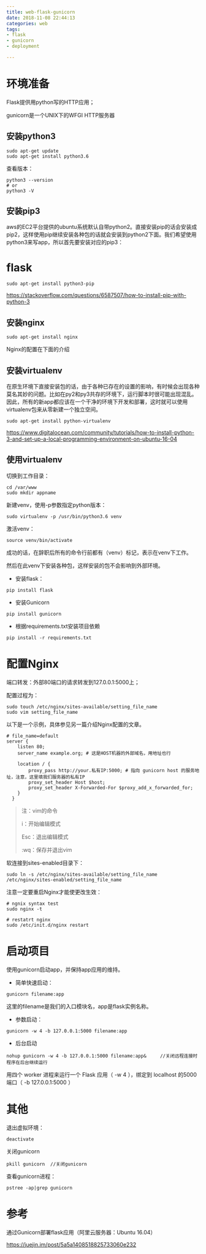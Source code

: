 ```yaml
---
title: web-flask-gunicorn
date: 2018-11-08 22:44:13
categories: web
tags:
- flask
- gunicorn
- deployment

---
```


# 环境准备

Flask提供用python写的HTTP应用；

gunicorn是一个UNIX下的WFGI HTTP服务器

## 安装python3

```
sudo apt-get update
sudo apt-get install python3.6
```

查看版本：

```
python3 --version
# or
python3 -V
```

## 安装pip3

aws的EC2平台提供的ubuntu系统默认自带python2。直接安装pip的话会安装成pip2，这样使用pip继续安装各种包的话就会安装到python2下面。我们希望使用python3来写app，所以首先要安装对应的pip3：

# flask

```
sudo apt-get install python3-pip
```

https://stackoverflow.com/questions/6587507/how-to-install-pip-with-python-3

## 安装nginx

```
sudo apt-get install nginx
```

Nginx的配置在下面的介绍

## 安装virtualenv

在原生环境下直接安装包的话，由于各种已存在的设置的影响，有时候会出现各种莫名其妙的问题。比如在py2和py3共存的环境下，运行脚本时很可能出现混乱。因此，所有的新app都应该在一个干净的环境下开发和部署，这时就可以使用virtualenv包来从零新建一个独立空间。

```
sudo apt-get install python-virtualenv
```

https://www.digitalocean.com/community/tutorials/how-to-install-python-3-and-set-up-a-local-programming-environment-on-ubuntu-16-04

## 使用virtualenv

切换到工作目录：

```
cd /var/www
sudo mkdir appname
```

新建venv，使用-p参数指定python版本：

```
sudo virtualenv -p /usr/bin/python3.6 venv
```

激活venv：

```
source venv/bin/activate
```

成功的话，在辞职后所有的命令行前都有（venv）标记，表示在venv下工作。

然后在此venv下安装各种包，这样安装的包不会影响到外部环境。

- 安装flask：

```
pip install flask
```

- 安装Gunicorn

```
pip install gunicorn
```

- 根据requirements.txt安装项目依赖

```
pip install -r requirements.txt
```

# 配置Nginx

端口转发：外部80端口的请求转发到127.0.0.1:5000上；

配置过程为：

```
sudo touch /etc/nginx/sites-available/setting_file_name
sudo vim setting_file_name
```

以下是一个示例，具体参见另一篇介绍Nginx配置的文章。

```
# file_name=default
server {
    listen 80;
    server_name example.org; # 这是HOST机器的外部域名，用地址也行

    location / {
        proxy_pass http://your.私有IP:5000; # 指向 gunicorn host 的服务地址，注意，这里填我们服务器的私有IP
        proxy_set_header Host $host;
        proxy_set_header X-Forwarded-For $proxy_add_x_forwarded_for;
    }
  }
```

> 注：vim的命令
>
> i：开始编辑模式
>
> Esc：退出编辑模式
>
> :wq：保存并退出vim

软连接到sites-enabled目录下：

```
sudo ln -s /etc/nginx/sites-available/setting_file_name /etc/nginx/sites-enabled/setting_file_name
```

注意一定要重启Nginx才能使更改生效：

```
# ngnix syntax test
sudo nginx -t

# restatrt nginx
sudo /etc/init.d/nginx restart
```

# 启动项目

使用gunicorn启动app，并保持app应用的维持。

- 简单快速启动：

```
gunicorn filename:app
```

这里的filename是我们的入口模块名，app是flask实例名称。

- 参数启动：

```
gunicorn -w 4 -b 127.0.0.1:5000 filename:app
```

- 后台启动

```
nohup gunicorn -w 4 -b 127.0.0.1:5000 filename:app&     //关闭远程连接时程序在后台继续运行
```

用四个 worker 进程来运行一个 Flask 应用（ -w 4 ），绑定到 localhost 的5000 端口（ -b 127.0.0.1:5000 ）

# 其他

退出虚拟环境：

```
deactivate
```

关闭gunicorn

```
pkill gunicorn  //关闭gunicorn
```

查看gunicorn进程：

```
pstree -ap|grep gunicorn
```

# 参考

通过Gunicorn部署flask应用（阿里云服务器：Ubuntu 16.04）

https://juejin.im/post/5a5a1408518825733060e232

